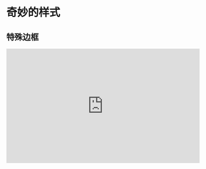 # 奇妙的样式

## 特殊边框

<iframe height="300" style="width: 100%;" scrolling="no" title="Untitled" src="https://codepen.io/idleness0769/embed/OJZmeWb?default-tab=html%2Cresult" frameborder="no" loading="lazy" allowtransparency="true" allowfullscreen="true">
  See the Pen <a href="https://codepen.io/idleness0769/pen/OJZmeWb">
  Untitled</a> by Zhuming Ye (<a href="https://codepen.io/idleness0769">@idleness0769</a>)
  on <a href="https://codepen.io">CodePen</a>.
</iframe>
